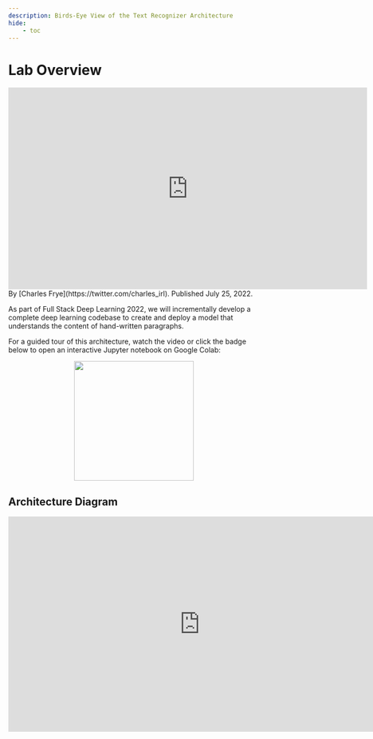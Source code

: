 ```yaml
---
description: Birds-Eye View of the Text Recognizer Architecture
hide:
    - toc
---
```

# Lab Overview

<div align="center">
<iframe width="720" height="405" src="https://www.youtube.com/embed/hltjXcaxExY" title="YouTube video player" frameborder="0" allow="accelerometer; autoplay; clipboard-write; encrypted-media; gyroscope; picture-in-picture" allowfullscreen></iframe>
</div>

<div class="author" markdown>
By [Charles Frye](https://twitter.com/charles_irl). Published July 25, 2022.
</div>

As part of Full Stack Deep Learning 2022,
we will incrementally develop a complete deep learning codebase
to create and deploy a model that understands the content of hand-written paragraphs.

For a guided tour of this architecture, watch the video or
click the badge below to open an interactive Jupyter notebook on Google Colab:

<div align="center">
  <a href="https://fsdl.me/2022-overview"> <img src=https://colab.research.google.com/assets/colab-badge.svg width=240> </a>
</div>

## Architecture Diagram

<div align="center">
<iframe width="768" height="432" src="https://miro.com/app/live-embed/uXjVOrOHcOg=/?moveToViewport=-756,-1203,2371,1920&embedAutoplay=true" frameBorder="0" scrolling="no" allowFullScreen></iframe>
</div>
